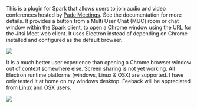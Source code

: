 This is a plugin for Spark that allows users to join audio and video conferences hosted by [Pade Meetings](https://github.com/igniterealtime/openfire-pade-plugin/releases). 
See the documentation for more details. It provides a button from a Multi User Chat (MUC) room or chat window within the Spark client, to open a Chrome window using the URL for the Jitsi Meet web client. 
It uses Electron instead of depending on Chrome installed and configured as the default browser.

 ![](https://user-images.githubusercontent.com/110731/91915397-5d304600-ecb2-11ea-93b1-d822f13f1509.png)

It is a much better user experience than opening a Chrome browser window out of context somewhere else. 
Screen sharing is not yet working. All Electron runtime platforms (windows, Linux & OSX) are supported. I have only tested it at home on my windows desktop. 
Feeback will be appreciated from Linux and OSX users.

![](https://user-images.githubusercontent.com/110731/196530400-a350cc2c-7f53-4148-b230-ebb7b8cc404a.png)